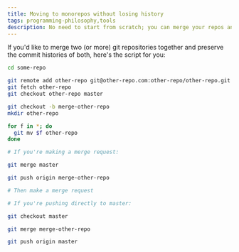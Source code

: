 ```yaml
---
title: Moving to monorepos without losing history
tags: programming-philosophy,tools
description: No need to start from scratch; you can merge your repos and preserve history.
---
```


If you'd like to merge two (or more) git repositories together and preserve
the commit histories of both, here's the script for you:

~~~ bash
cd some-repo

git remote add other-repo git@other-repo.com:other-repo/other-repo.git
git fetch other-repo
git checkout other-repo master

git checkout -b merge-other-repo
mkdir other-repo

for f in *; do
  git mv $f other-repo
done

# If you're making a merge request:

git merge master

git push origin merge-other-repo

# Then make a merge request

# If you're pushing directly to master:

git checkout master

git merge merge-other-repo

git push origin master
~~~
